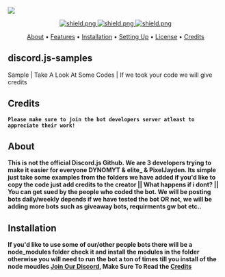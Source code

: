   <a href="https://media.discordapp.net/attachments/761970050927296523/762652183107076106/download.png"><img src="https://media.discordapp.net/attachments/761970050927296523/762652183107076106/download.png"></a>

 <div align=center>

  <a href="https://discord.gg/pnYVdut">
    <img src="https://discordapp.com/api/guilds/761963573235810325/widget.png?style=shield" alt="shield.png">
  </a>
 
 <a href="https://github.com/discordjs">
    <img src="https://img.shields.io/badge/discord.js-v12.3.1-blue.svg?logo=npm" alt="shield.png">
  </a>
  
  
  <a href="https://github.com/sabattle/CalypsoBot/blob/develop/LICENSE">
    <img src="https://img.shields.io/badge/license-GNU%20GPL%20v3-green" alt="shield.png">
  </a>

</div>

<p align="center">
  <a href="#about">About</a>
  •
  <a href="#features">Features</a>
  •
  <a href="#installation">Installation</a>
  •
  <a href="#setting-up">Setting Up</a>
  •
  <a href="#license">License</a>
  •
  <a href="#Credits">Credits</a>
</p>

## discord.js-samples
Sample | Take A Look At Some Codes | If we took your code we will give credits 

## Credits
**`Please make sure to join the bot developers server atleast to appreciate their work!`**

## About
**This is not the official Discord.js Github. We are 3 developers trying to make it easier for everyone DYNOMYT & elite_ & PixelJayden. Its simple just take some examples from the folders we have added if you'd like to copy the code just add credits to the creator || What happens if i dont? || You can get sued by the people who coded the bot. We will be posting bots daily/weekly depends if we have tested the bot OR not, we will be adding more bots such as giveaway bots, requirments gw bot etc..**

## Installation
**If you'd like to use some of our/other people bots there will be a node_modules folder check it and install the modules in the folder otherwise you will need to run the bot a ton of times till you install of the node moudles [Join Our Discord](https://discord.gg/eb4QFfF), Make Sure To Read the <a href="#Credits">Credits</a>**
